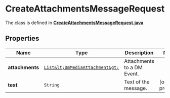 

# CreateAttachmentsMessageRequest

The class is defined in **[CreateAttachmentsMessageRequest.java](../../src/main/java/example/micronaut/model/CreateAttachmentsMessageRequest.java)**

## Properties

Name | Type | Description | Notes
------------ | ------------- | ------------- | -------------
**attachments** | [`List&lt;DmMediaAttachment&gt;`](DmMediaAttachment.md) | Attachments to a DM Event. | 
**text** | `String` | Text of the message. |  [optional property]




